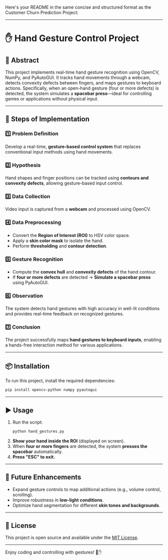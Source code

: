 Here's your README in the same concise and structured format as the Customer Churn Prediction Project:  

---

# ✋ Hand Gesture Control Project  

## 🚀 Abstract  
This project implements real-time hand gesture recognition using OpenCV, NumPy, and PyAutoGUI. It tracks hand movements through a webcam, detects convexity defects between fingers, and maps gestures to keyboard actions. Specifically, when an open-hand gesture (four or more defects) is detected, the system simulates a **spacebar press**—ideal for controlling games or applications without physical input.  

---

## 🧠 Steps of Implementation  

### 1️⃣ Problem Definition  
Develop a real-time, **gesture-based control system** that replaces conventional input methods using hand movements.  

### 2️⃣ Hypothesis  
Hand shapes and finger positions can be tracked using **contours and convexity defects**, allowing gesture-based input control.  

### 3️⃣ Data Collection  
Video input is captured from a **webcam** and processed using OpenCV.  

### 4️⃣ Data Preprocessing  
- Convert the **Region of Interest (ROI)** to HSV color space.  
- Apply a **skin color mask** to isolate the hand.  
- Perform **thresholding** and **contour detection**.  

### 5️⃣ Gesture Recognition  
- Compute the **convex hull** and **convexity defects** of the hand contour.  
- If **four or more defects** are detected → **Simulate a spacebar press** using PyAutoGUI.  

### 6️⃣ Observation  
The system detects hand gestures with high accuracy in well-lit conditions and provides real-time feedback on recognized gestures.  

### 7️⃣ Conclusion  
The project successfully maps **hand gestures to keyboard inputs**, enabling a hands-free interaction method for various applications.  

---

## 📦 Installation  

To run this project, install the required dependencies:  

```bash
pip install opencv-python numpy pyautogui
```

---

## ▶️ Usage  

1. Run the script:  
   ```bash
   python hand_gestures.py
   ```  
2. **Show your hand inside the ROI** (displayed on screen).  
3. When **four or more fingers** are detected, the system **presses the spacebar** automatically.  
4. **Press "ESC" to exit.**  

---

## 🚀 Future Enhancements  

- Expand gesture controls to map additional actions (e.g., volume control, scrolling).  
- Improve robustness in **low-light conditions**.  
- Optimize hand segmentation for different **skin tones and backgrounds**.  

---

## 📜 License  

This project is open source and available under the [MIT License](LICENSE).  

---

Enjoy coding and controlling with gestures! 🤖✋
